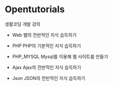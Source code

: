 # Opentutorials
생활코딩 개발 강의

- Web
    웹의 전반적인 지식 습득하기
- PHP
    PHP의 기본적인 지식 습득하기
- PHP_MYSQL
    Mysql를 이용해 웹 사이트를 만들기

- Ajax
    Ajax의 전반적인 지식 습득하기
- Json
    JSON의 전반적인 지식 습득하기